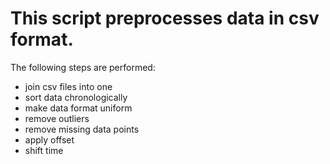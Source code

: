 
# This script preprocesses data in csv format.

The following steps are performed:

- join csv files into one
- sort data chronologically
- make data format uniform
- remove outliers 
- remove missing data points
- apply offset
- shift time

